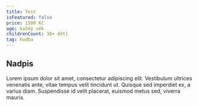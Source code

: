 ```yaml
---
title: Test
isFeatured: false
price: 1500 Kč
age: každý věk
childrenCount: 30+ dětí
tag: hudba
---
```


## Nadpis
Lorem ipsum dolor sit amet, consectetur adipiscing elit. Vestibulum ultrices venenatis ante, vitae tempus velit tincidunt ut. Quisque sed imperdiet ex, a varius diam. Suspendisse id velit placerat, euismod metus sed, viverra mauris.